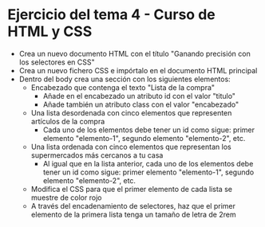 # Ejercicio del tema 4 - Curso de HTML y CSS

* Crea un nuevo documento HTML con el título "Ganando precisión con los selectores en CSS"
* Crea un nuevo fichero CSS e impórtalo en el documento HTML principal
* Dentro del body crea una sección con los siguientes elementos:
    * Encabezado que contenga el texto "Lista de la compra"
        * Añade en el encabezado un atributo id con el valor "titulo"
        * Añade también un atributo class con el valor "encabezado"
    * Una lista desordenada con cinco elementos que representen artículos de la compra
        * Cada uno de los elementos debe tener un id como sigue: primer elemento "elemento-1", segundo elemento "elemento-2", etc.
    * Una lista ordenada con cinco elementos que representan los supermercados más cercanos a tu casa
        * Al igual que en la lista anterior, cada uno de los elementos debe tener un id como sigue: primer elemento "elemento-1", segundo elemento "elemento-2", etc.
    * Modifica el CSS para que el primer elemento de cada lista se muestre de color rojo
    * A través del encadenamiento de selectores, haz que el primer elemento de la primera lista tenga un tamaño de letra de 2rem
    